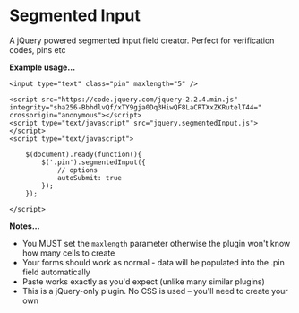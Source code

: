 # Segmented Input

A jQuery powered segmented input field creator. Perfect for verification codes, pins etc


**Example usage...**

```
<input type="text" class="pin" maxlength="5" />

<script src="https://code.jquery.com/jquery-2.2.4.min.js" integrity="sha256-BbhdlvQf/xTY9gja0Dq3HiwQF8LaCRTXxZKRutelT44=" crossorigin="anonymous"></script>
<script type="text/javascript" src="jquery.segmentedInput.js"></script>
<script type="text/javascript">
    
    $(document).ready(function(){
        $('.pin').segmentedInput({
            // options
            autoSubmit: true
        });
    });
    
</script>
```

**Notes...**
- You MUST set the `maxlength` parameter otherwise the plugin won't know how many cells to create
- Your forms should work as normal - data will be populated into the .pin field automatically
- Paste works exactly as you'd expect (unlike many similar plugins)
- This is a jQuery-only plugin. No CSS is used – you'll need to create your own